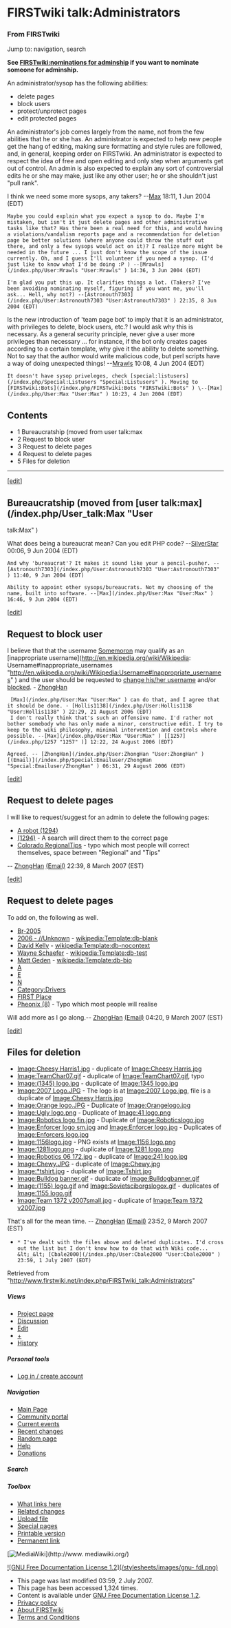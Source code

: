 # FIRSTwiki talk:Administrators

### From FIRSTwiki

Jump to: navigation, search

**See [FIRSTwiki:nominations for adminship](/index.php/FIRSTwiki:Nominations_for_adminship "FIRSTwiki:Nominations for adminship" ) if you want to nominate someone for adminship.**

An administrator/sysop has the following abilities:

  * delete pages 
  * block users 
  * protect/unprotect pages 
  * edit protected pages 

An administrator's job comes largely from the name, not from the few abilities
that he or she has. An administrator is expected to help new people get the
hang of editing, making sure formatting and style rules are followed, and, in
general, keeping order on FIRSTwiki. An administrator is expected to respect
the idea of free and open editing and only step when arguments get out of
control. An admin is also expected to explain any sort of controversial edits
he or she may make, just like any other user; he or she shouldn't just "pull
rank".

  
I think we need some more sysops, any takers? --[Max](/index.php/User:Max
"User:Max" ) 18:11, 1 Jun 2004 (EDT)

    Maybe you could explain what you expect a sysop to do. Maybe I'm mistaken, but isn't it just delete pages and other administrative tasks like that? Has there been a real need for this, and would having a violations/vandalism reports page and a recommendation for deletion page be better solutions (where anyone could throw the stuff out there, and only a few sysops would act on it)? I realize more might be needed in the future ... I just don't know the scope of the issue currently. Oh, and I guess I'll volunteer if you need a sysop. (I'd just like to know what I'd be doing :P ) --[Mrawls](/index.php/User:Mrawls "User:Mrawls" ) 14:36, 3 Jun 2004 (EDT) 

    I'm glad you put this up. It clarifies things a lot. (Takers? I've been avoiding nominating myself, figuring if you want me, you'll ask... Hell, why not?) --[Astronouth7303](/index.php/User:Astronouth7303 "User:Astronouth7303" ) 22:35, 8 Jun 2004 (EDT) 

Is the new introduction of 'team page bot' to imply that it is an
administrator, with privileges to delete, block users, etc.? I would ask why
this is necessary. As a general security principle, never give a user more
privileges than necessary ... for instance, if the bot only creates pages
according to a certain template, why give it the ability to delete something.
Not to say that the author would write malicious code, but perl scripts have a
way of doing unexpected things! --[Mrawls](/index.php/User:Mrawls
"User:Mrawls" ) 10:08, 4 Jun 2004 (EDT)

    It doesn't have sysop priveleges, check [special:listusers](/index.php/Special:Listusers "Special:Listusers" ). Moving to [FIRSTwiki:Bots](/index.php/FIRSTwiki:Bots "FIRSTwiki:Bots" ) \--[Max](/index.php/User:Max "User:Max" ) 10:23, 4 Jun 2004 (EDT) 

## Contents

  * 1 Bureaucratship (moved from user talk:max
  * 2 Request to block user
  * 3 Request to delete pages
  * 4 Request to delete pages
  * 5 Files for deletion  
---  
  
[[edit](/index.php?title=FIRSTwiki_talk:Administrators&action=edit&section=1
"Edit section: Bureaucratship \(moved from user talk:max" )]

## Bureaucratship (moved from [user talk:max](/index.php/User_talk:Max "User
talk:Max" )

What does being a bureaucrat mean? Can you edit PHP code?
--[SilverStar](/index.php/User:SilverStar "User:SilverStar" ) 00:06, 9 Jun
2004 (EDT)

    And why 'bureaucrat'? It makes it sound like your a pencil-pusher. --[Astronouth7303](/index.php/User:Astronouth7303 "User:Astronouth7303" ) 11:40, 9 Jun 2004 (EDT) 

    Ability to appoint other sysops/bureaucrats. Not my choosing of the name, built into software. --[Max](/index.php/User:Max "User:Max" ) 16:46, 9 Jun 2004 (EDT) 

[[edit](/index.php?title=FIRSTwiki_talk:Administrators&action=edit&section=2
"Edit section: Request to block user" )]

##  Request to block user

I believe that that the username
[Somemoron](/index.php?title=User:Somemoron&action=edit "User:Somemoron" ) may
qualify as an [inappropriate username](http://en.wikipedia.org/wiki/Wikipedia:
Username#Inappropriate_usernames
"http://en.wikipedia.org/wiki/Wikipedia:Username#Inappropriate_usernames" )
and the user should be requested to [change his/her
username](http://en.wikipedia.org/wiki/Wikipedia:Changing_username
"http://en.wikipedia.org/wiki/Wikipedia:Changing_username" ) and/or
[blocked](http://en.wikipedia.org/wiki/Wikipedia:Blocking_policy
"http://en.wikipedia.org/wiki/Wikipedia:Blocking_policy" ). -
[ZhongHan](/index.php/User:ZhongHan "User:ZhongHan" )

     [Max](/index.php/User:Max "User:Max" ) can do that, and I agree that it should be done. - [Hollis1138](/index.php/User:Hollis1138 "User:Hollis1138" ) 22:29, 21 August 2006 (EDT) 
     I don't really think that's such an offensive name. I'd rather not bother somebody who has only made a minor, constructive edit. I try to keep to the wiki philosophy, minimal intervention and controls where possible. --[Max](/index.php/User:Max "User:Max" ) [[1257](/index.php/1257 "1257" )] 12:22, 24 August 2006 (EDT) 

    Agreed. -- [ZhongHan](/index.php/User:ZhongHan "User:ZhongHan" ) [(Email)](/index.php/Special:Emailuser/ZhongHan "Special:Emailuser/ZhongHan" ) 06:31, 29 August 2006 (EDT) 

[[edit](/index.php?title=FIRSTwiki_talk:Administrators&action=edit&section=3
"Edit section: Request to delete pages" )]

##  Request to delete pages

I will like to request/suggest for an admin to delete the following pages:

  * [A robot (1294)](/index.php/A_robot_%281294%29 "A robot \(1294\)" )
  * [(1294)](/index.php?title=%281294%29&action=edit "\(1294\)" ) \- A search will direct them to the correct page 
  * [Colorado RegionalTips](/index.php?title=Colorado_RegionalTips&action=edit "Colorado RegionalTips" ) \- typo which most people will correct themselves, space between "Regional" and "Tips" 

\-- [ZhongHan](/index.php/User:ZhongHan "User:ZhongHan" )
[(Email)](/index.php/Special:Emailuser/ZhongHan "Special:Emailuser/ZhongHan" )
22:39, 8 March 2007 (EST)

[[edit](/index.php?title=FIRSTwiki_talk:Administrators&action=edit&section=4
"Edit section: Request to delete pages" )]

##  Request to delete pages

To add on, the following as well.

  * [Br-2005](/index.php?title=Br-2005&action=edit "Br-2005" )
  * [2006 - //Unknown](/index.php?title=2006_-_//Unknown&action=edit "2006 - //Unknown" ) \- [wikipedia:Template:db-blank](http://www.wikipedia.org/wiki/Template:db-blank "wikipedia:Template:db-blank" )
  * [David Kelly](/index.php?title=David_Kelly&action=edit "David Kelly" ) \- [wikipedia:Template:db-nocontext](http://www.wikipedia.org/wiki/Template:db-nocontext "wikipedia:Template:db-nocontext" )
  * [Wayne Schaefer](/index.php?title=Wayne_Schaefer&action=edit "Wayne Schaefer" ) \- [wikipedia:Template:db-test](http://www.wikipedia.org/wiki/Template:db-test "wikipedia:Template:db-test" )
  * [Matt Geden](/index.php?title=Matt_Geden&action=edit "Matt Geden" ) \- [wikipedia:Template:db-bio](http://www.wikipedia.org/wiki/Template:db-bio "wikipedia:Template:db-bio" )
  * [A](/index.php?title=A&action=edit "A" )
  * [E](/index.php?title=E&action=edit "E" )
  * [N](/index.php?title=N&action=edit "N" )
  * [Category:Drivers](/index.php/Category:Drivers "Category:Drivers" )
  * [FIRST Place](/index.php/FIRST_Place "FIRST Place" )
  * [Pheonix (8)](/index.php?title=Pheonix_%288%29&action=edit "Pheonix \(8\)" ) \- Typo which most people will realise 

Will add more as I go along.-- [ZhongHan](/index.php/User:ZhongHan
"User:ZhongHan" ) [(Email)](/index.php/Special:Emailuser/ZhongHan
"Special:Emailuser/ZhongHan" ) 04:20, 9 March 2007 (EST)

[[edit](/index.php?title=FIRSTwiki_talk:Administrators&action=edit&section=5
"Edit section: Files for deletion" )]

##  Files for deletion

  * [Image:Cheesy Harris1.jpg](/index.php?title=Image:Cheesy_Harris1.jpg&action=edit "Image:Cheesy Harris1.jpg" ) \- duplicate of [Image:Cheesy Harris.jpg](/index.php/Image:Cheesy_Harris.jpg "Image:Cheesy Harris.jpg" )
  * [Image:TeamChar07.gif](/index.php?title=Image:TeamChar07.gif&action=edit "Image:TeamChar07.gif" ) \- duplicate of [Image:TeamChart07.gif](/index.php/Image:TeamChart07.gif "Image:TeamChart07.gif" ), typo 
  * [Image:(1345) logo.jpg](/index.php?title=Image:%281345%29_logo.jpg&action=edit "Image:\(1345\) logo.jpg" ) \- duplicate of [Image:1345 logo.jpg](/index.php/Image:1345_logo.jpg "Image:1345 logo.jpg" )
  * [Image:2007 Logo.JPG](/index.php?title=Image:2007_Logo.JPG&action=edit "Image:2007 Logo.JPG" ) \- The logo is at [Image:2007 Logo.jpg](/index.php/Image:2007_Logo.jpg "Image:2007 Logo.jpg" ), file is a duplicate of [Image:Cheesy Harris.jpg](/index.php/Image:Cheesy_Harris.jpg "Image:Cheesy Harris.jpg" )
  * [Image:Orange logo.JPG](/index.php?title=Image:Orange_logo.JPG&action=edit "Image:Orange logo.JPG" ) \- Duplicate of [Image:Orangelogo.jpg](/index.php/Image:Orangelogo.jpg "Image:Orangelogo.jpg" )
  * [Image:Ugly logo.png](/index.php?title=Image:Ugly_logo.png&action=edit "Image:Ugly logo.png" ) \- Duplicate of [Image:41 logo.png](/index.php/Image:41_logo.png "Image:41 logo.png" )
  * [Image:Robotics logo fin.jpg](/index.php?title=Image:Robotics_logo_fin.jpg&action=edit "Image:Robotics logo fin.jpg" ) \- Duplicate of [Image:Roboticslogo.jpg](/index.php?title=Image:Roboticslogo.jpg&action=edit "Image:Roboticslogo.jpg" )
  * [Image:Enforcer logo sm.jpg](/index.php?title=Image:Enforcer_logo_sm.jpg&action=edit "Image:Enforcer logo sm.jpg" ) and [Image:Enforcer logo.jpg](/index.php?title=Image:Enforcer_logo.jpg&action=edit "Image:Enforcer logo.jpg" ) \- Duplicates of [Image:Enforcers logo.jpg](/index.php?title=Image:Enforcers_logo.jpg&action=edit "Image:Enforcers logo.jpg" )
  * [Image:1156logo.jpg](/index.php?title=Image:1156logo.jpg&action=edit "Image:1156logo.jpg" ) \- PNG exists at [Image:1156 logo.png](/index.php/Image:1156_logo.png "Image:1156 logo.png" )
  * [Image:1281logo.png](/index.php?title=Image:1281logo.png&action=edit "Image:1281logo.png" ) \- duplicate of [Image:1281 logo.png](/index.php/Image:1281_logo.png "Image:1281 logo.png" )
  * [Image:Robotics 06 172.jpg](/index.php?title=Image:Robotics_06_172.jpg&action=edit "Image:Robotics 06 172.jpg" ) \- duplicate of [Image:241 logo.jpg](/index.php/Image:241_logo.jpg "Image:241 logo.jpg" )
  * [Image:Chewy.JPG](/index.php?title=Image:Chewy.JPG&action=edit "Image:Chewy.JPG" ) \- duplicate of [Image:Chewy.jpg](/index.php/Image:Chewy.jpg "Image:Chewy.jpg" )
  * [Image:*tshirt.jpg](/index.php?title=Image:%2Atshirt.jpg&action=edit "Image:*tshirt.jpg" ) \- duplicate of [Image:Tshirt.jpg](/index.php/Image:Tshirt.jpg "Image:Tshirt.jpg" )
  * [Image:Bulldog banner.gif](/index.php?title=Image:Bulldog_banner.gif&action=edit "Image:Bulldog banner.gif" ) \- duplicate of [Image:Bulldogbanner.gif](/index.php?title=Image:Bulldogbanner.gif&action=edit "Image:Bulldogbanner.gif" )
  * [Image:(1155) logo.gif](/index.php?title=Image:%281155%29_logo.gif&action=edit "Image:\(1155\) logo.gif" ) and [Image:Sovietsciborgslogox.gif](/index.php?title=Image:Sovietsciborgslogox.gif&action=edit "Image:Sovietsciborgslogox.gif" ) \- duplicates of [Image:1155 logo.gif](/index.php/Image:1155_logo.gif "Image:1155 logo.gif" )
  * [Image:Team 1372 v2007small.jpg](/index.php?title=Image:Team_1372_v2007small.jpg&action=edit "Image:Team 1372 v2007small.jpg" ) \- duplicate of [Image:Team 1372 v2007.jpg](/index.php/Image:Team_1372_v2007.jpg "Image:Team 1372 v2007.jpg" )

That's all for the mean time. -- [ZhongHan](/index.php/User:ZhongHan
"User:ZhongHan" ) [(Email)](/index.php/Special:Emailuser/ZhongHan
"Special:Emailuser/ZhongHan" ) 23:52, 9 March 2007 (EST)

  *     * I've dealt with the files above and deleted duplicates. I'd cross out the list but I don't know how to do that with Wiki code... &lt;_&lt; [Cbale2000](/index.php/User:Cbale2000 "User:Cbale2000" ) 23:59, 1 July 2007 (EDT) 

Retrieved from
"<http://www.firstwiki.net/index.php/FIRSTwiki_talk:Administrators>"

##### Views

  * [Project page](/index.php/FIRSTwiki:Administrators)
  * [Discussion](/index.php/FIRSTwiki_talk:Administrators)
  * [Edit](/index.php?title=FIRSTwiki_talk:Administrators&action=edit)
  * [+](/index.php?title=FIRSTwiki_talk:Administrators&action=edit&section=new)
  * [History](/index.php?title=FIRSTwiki_talk:Administrators&action=history)

##### Personal tools

  * [Log in / create account](/index.php?title=Special:Userlogin&returnto=FIRSTwiki_talk:Administrators)

[](/index.php/Main_Page "Main Page" )

##### Navigation

  * [Main Page](/index.php/Main_Page)
  * [Community portal](/index.php/FIRSTwiki:Community_portal)
  * [Current events](/index.php/Current_events)
  * [Recent changes](/index.php/Special:Recentchanges)
  * [Random page](/index.php/Special:Random)
  * [Help](/index.php/Help:Contents)
  * [Donations](/index.php/FIRSTwiki:Site_support)

##### Search



##### Toolbox

  * [What links here](/index.php/Special:Whatlinkshere/FIRSTwiki_talk:Administrators)
  * [Related changes](/index.php/Special:Recentchangeslinked/FIRSTwiki_talk:Administrators)
  * [Upload file](/index.php/Special:Upload)
  * [Special pages](/index.php/Special:Specialpages)
  * [Printable version](/index.php?title=FIRSTwiki_talk:Administrators&printable=yes)
  * [Permanent link](/index.php?title=FIRSTwiki_talk:Administrators&oldid=61706)

[![MediaWiki](/skins/common/images/poweredby_mediawiki_88x31.png)](http://www.
mediawiki.org/)

[![GNU Free Documentation License 1.2](/stylesheets/images/gnu-
fdl.png)](http://www.gnu.org/copyleft/fdl.html)

  * This page was last modified 03:59, 2 July 2007.
  * This page has been accessed 1,324 times.
  * Content is available under [GNU Free Documentation License 1.2](http://www.gnu.org/copyleft/fdl.html "http://www.gnu.org/copyleft/fdl.html" ).
  * [Privacy policy](/index.php/FIRSTwiki:Privacy_policy "FIRSTwiki:Privacy policy" )
  * [About FIRSTwiki](/index.php/FIRSTwiki:About "FIRSTwiki:About" )
  * [Terms and Conditions](/index.php/FIRSTwiki:Terms_and_conditions "FIRSTwiki:Terms and conditions" )

